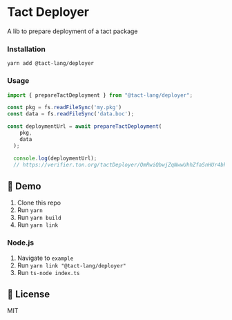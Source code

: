 # Tact Deployer
A lib to prepare deployment of a tact package

### Installation
```
yarn add @tact-lang/deployer
```

### Usage

```typescript
import { prepareTactDeployment } from "@tact-lang/deployer";

const pkg = fs.readFileSync('my.pkg')
const data = fs.readFileSync('data.boc');

const deploymentUrl = await prepareTactDeployment(
    pkg,
    data
  );

  console.log(deploymentUrl);
  // https://verifier.ton.org/tactDeployer/QmRwiQbwjZqNwwUhhZfaSnHUr4bkrGF6cRXARkuMbZaJVD
```

## 👀 Demo
1. Clone this repo
2. Run `yarn`
3. Run `yarn build`
4. Run `yarn link`

### Node.js
1. Navigate to `example`
3. Run `yarn link "@tact-lang/deployer"`
4. Run `ts-node index.ts`

## 📔 License
MIT
